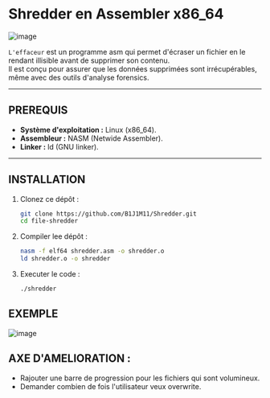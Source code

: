 # Shredder en Assembler x86_64

![image](https://github.com/user-attachments/assets/71b7ec5a-253a-47a3-be96-108926cbc6e5)


`L'effaceur` est un programme asm qui permet d'écraser un fichier en le rendant illisible avant de supprimer son contenu.  
Il est conçu pour assurer que les données supprimées sont irrécupérables, même avec des outils d'analyse forensics.

---

## PREREQUIS

- **Système d'exploitation :** Linux (x86_64).
- **Assembleur :** NASM (Netwide Assembler).
- **Linker :** ld (GNU linker).

---

## INSTALLATION

1. Clonez ce dépôt :
   ```bash
   git clone https://github.com/B1J1M11/Shredder.git
   cd file-shredder

2. Compiler lee dépôt :
   ```bash
   nasm -f elf64 shredder.asm -o shredder.o
   ld shredder.o -o shredder

3. Executer le code :
   ```bash
   ./shredder

## EXEMPLE

![image](https://github.com/user-attachments/assets/5243f4e5-3fa1-4d49-8b3c-b9b6f22414c6)


## AXE D'AMELIORATION :

- Rajouter une barre de progression pour les fichiers qui sont volumineux.
- Demander combien de fois l'utilisateur veux overwrite.
